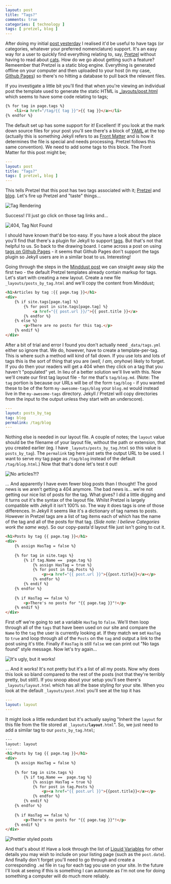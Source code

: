 ```yaml
--- 
layout: post
title: "Tags?"
comments: true
categories: [ technology ]
tags: [ pretzel, blog ] 
---
```


After doing my initial [post yesterday](technology/2015/08/30/myfirstpost.html) I realised it'd be useful to have tags (or categories, whatever your preferred nomenclature) support. It's an easy way for a user to quickly find everything relating to, say, [Pretzel](/tag/pretzel) without having to read about [cats](/tag/cats). How do we go about getting such a feature? Remeember that Pretzel is a static blog engine. Everything is generated offline on your computer and then uploaded to your host (in my case, [Github Pages](https://pages.github.com)) so there's no hitting a database to pull back the relevant files.

If you investigate a little bit you'll find that when you're viewing an individual post the template used to generate the static HTML is [_layouts/post.html](https://github.com/MrMDavidson/mrmdavidson.github.io/blob/a3b3e198dbecbbe6e86893ab0276963eb694cf70/_layouts/post.html) which seems to have some code relating to tags;

````html
{% for tag in page.tags %}
	<li><a href="/tag/{{ tag }}">{{ tag }}</a></li>
{% endfor %}
````

The default set up has some support for it! Excellent! If you look at the mark down source files for your post you'll see there's a block of [YAML](http://yaml.org) at the top (actually this is something Jekyll refers to as [Front Matter](http://jekyllrb.com/docs/frontmatter/) and is how it determines the file is special and needs processing. Pretzel follows this same convention). We need to add some tags to this block. The Front Matter for this post might be;

````yaml
---
layout: post
title: "Tags?"
tags: [ pretzel, blog ]
---
````

This tells Pretzel that this post has two tags associated with it; [Pretzel](/tag/pretzel) and [blog](/tag/blog). Let's fire up Pretzel and "taste" things...

![Tag Rendering](/img/posts/2015-08-31-tags/not-working-tags.png "Tag Rendering")

Success! I'll just go click on those tag links and...

![404, Tag Not Found](/img/posts/2015-08-31-tags/404-tag-not-found.png "Tag Not Found")

I should have known that'd be too easy. If you have a look about the place you'll find that there's a plugin for Jekyll to support [tags](http://jekyllrb.com/docs/plugins/#tags). But that's not that helpful to us. So back to the drawing board. I came across a post on using [tags on Github Pages](http://www.minddust.com/post/tags-and-categories-on-github-pages/) - it seems that Github Pages don't support the tags plugin so Jekyll users are in a similar boat to us. Interesting!

Going through the steps in the [Minddust post](http://www.minddust.com/post/tags-and-categories-on-github-pages/) we can straight away skip the first two - the default Pretzel templates already contain markup for tags. Let's start with creating a new layout. Create a new file `_layouts/posts_by_tag.html` and we'll copy the content from Minddust;

````html
<h1>Articles by tag :{{ page.tag }}</h1>
<div>
    {% if site.tags[page.tag] %}
        {% for post in site.tags[page.tag] %}
            <a href="{{ post.url }}/">{{ post.title }}</a>
        {% endfor %}
    {% else %}
        <p>There are no posts for this tag.</p>
    {% endif %}
</div>
````

After a bit of trial and error I found you don't actually need `_data/tags.yml` either so ignore that. We do, however, have to create a template-per-tag. This is where such a method will kind of fall down. If you use lots and lots of tags this is the sort of thing that you are (*well, I am, anyhow*) likely to forget. If you do then your readers will get a 404 when they click on a tag that you haven't "populated" yet. In lieu of a better solution we'll live with this. Now we'll create our first tag layout file - for me that's `tag/blog.md`. (Note: The `tag` portion is because our URLs will be of the form `tag/blog` - if you wanted these to be of the form `my-awesome-tags/blog` your `blog.md` would instead live in the `my-awesome-tags` directory. Jekyll / Pretzel will copy directories from the input to the output unless they start with an underscore).

````yaml
---
layout: posts_by_tag
tag: blog
permalink: /tag/blog
---
````

Nothing else is needed in our layout file. A couple of notes; the `layout` value should be the filename of your layout file, without the path or extension, that you created earlier  (eg. I have `_layouts/posts_by_tag.html` so this value is `posts_by_tag`). The `permalink` tag here just sets the output URL to be used. I want to serve my tag page as `/tag/blog` instead of the default `/tag/blog.html`.) Now that that's done let's test it out!

![No articles?!?](/img/posts/2015-08-31-tags/no-posts-for-tag.png "No posts for tag?")

... And apparently I have even fewer blog posts than I thought! The good news is we aren't getting a 404 anymore. The bad news is... we're not getting our nice list of posts for the tag. What gives? I did a little digging and it turns out it's the syntax of the layout file. Whilst Pretzel is largely compatible with Jekyll it isn't 100% so. The way it does tags is one of those differences. In Jekyll it seems like it's a dictionary of tag names to posts. However in Pretzel tags are a list of tag items each of which has the name of the tag and all of the posts for that tag. (*Side note: I believe Categories work the same way*). So our copy-pasta'd layout file just isn't going to cut it.

````html
<h1>Posts by tag {{ page.tag }}</h1>
<div>
    {% assign HasTag = false %}
    
    {% for tag in site.tags %}
        {% if tag.Name ==  page.tag %}
            {% assign HasTag = true %}
            {% for post in tag.Posts %}
                <p><a href="{{ post.url }}">{{post.title}}</a></p> 
            {% endfor %}
        {% endif %}
    {% endfor %}
    
    {% if HasTag == false %}
        <p>There's no posts for "{{ page.tag }}"!</p>
    {% endif %}
</div>
````

First off we're going to set a variable `HasTag` to `false`. We'll then loop through all of the `tags` that have been used on our site and compare the `Name` to the `tag` the user is currently looking at. If they match we set `HasTag` to `true` and loop through all of the `Posts` on the `tag` and output a link to the post using it's title. Finally if `HasTag` is still `false` we can print out "No tags found" style message. Now let's try again...

![It's ugly, but it works!](/img/posts/2015-08-31-tags/ugly-tagged-posts.png "It's ugly, but it works!")

... And it works! It's not pretty but it's a list of all my posts. Now why does this look so bland compared to the rest of the posts (not that they're terribly pretty, but still!). If you snoop about your setup you'll see there's `_layouts/layout.html` which has all the base styling for your site. When you look at the default `_layouts/post.html` you'll see at the top it has

````yaml
---
layout: layout
---
````

It might look a little redundant but it's actually saying "Inherit the `layout` for this file from the file stored at `_layouts/`**`layout`**`.html`". So, we just need to add a similar tag to our `posts_by_tag.html`;

````html
---
layout: layout
---
<h1>Posts by tag {{ page.tag }}</h1>
<div>
    {% assign HasTag = false %}
    
    {% for tag in site.tags %}
        {% if tag.Name ==  page.tag %}
            {% assign HasTag = true %}
            {% for post in tag.Posts %}
                <p><a href="{{ post.url }}">{{post.title}}</a></p> 
            {% endfor %}
        {% endif %}
    {% endfor %}
    
    {% if HasTag == false %}
        <p>There's no posts for "{{ page.tag }}"!</p>
    {% endif %}
</div>
````

![Prettier styled posts](/img/posts/2015-08-31-tags/styled-tagged-posts.png "Prettier styled posts")

And that's about it! Have a look through the list of [Liquid Variables](http://jekyllrb.com/docs/variables/) for other details you may wish to include on your listing page (such as the `post.date`). And finally don't forget you'll need to go through and create a corresponding `.md` file in `tag` for each tag you use on your site. In the future I'll look at seeing if this is something I can automate as I'm not one for doing something a computer will do much more reliably.